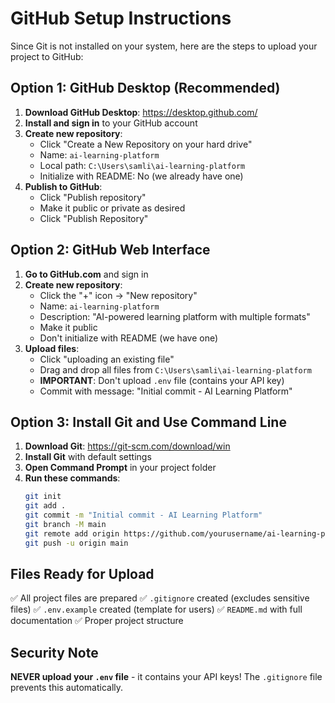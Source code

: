 # GitHub Setup Instructions

Since Git is not installed on your system, here are the steps to upload your project to GitHub:

## Option 1: GitHub Desktop (Recommended)

1. **Download GitHub Desktop**: https://desktop.github.com/
2. **Install and sign in** to your GitHub account
3. **Create new repository**:
   - Click "Create a New Repository on your hard drive"
   - Name: `ai-learning-platform`
   - Local path: `C:\Users\samli\ai-learning-platform`
   - Initialize with README: No (we already have one)
4. **Publish to GitHub**:
   - Click "Publish repository"
   - Make it public or private as desired
   - Click "Publish Repository"

## Option 2: GitHub Web Interface

1. **Go to GitHub.com** and sign in
2. **Create new repository**:
   - Click the "+" icon → "New repository"
   - Name: `ai-learning-platform`
   - Description: "AI-powered learning platform with multiple formats"
   - Make it public
   - Don't initialize with README (we have one)
3. **Upload files**:
   - Click "uploading an existing file"
   - Drag and drop all files from `C:\Users\samli\ai-learning-platform`
   - **IMPORTANT**: Don't upload `.env` file (contains your API key)
   - Commit with message: "Initial commit - AI Learning Platform"

## Option 3: Install Git and Use Command Line

1. **Download Git**: https://git-scm.com/download/win
2. **Install Git** with default settings
3. **Open Command Prompt** in your project folder
4. **Run these commands**:
   ```bash
   git init
   git add .
   git commit -m "Initial commit - AI Learning Platform"
   git branch -M main
   git remote add origin https://github.com/yourusername/ai-learning-platform.git
   git push -u origin main
   ```

## Files Ready for Upload

✅ All project files are prepared
✅ `.gitignore` created (excludes sensitive files)
✅ `.env.example` created (template for users)
✅ `README.md` with full documentation
✅ Proper project structure

## Security Note

**NEVER upload your `.env` file** - it contains your API keys!
The `.gitignore` file prevents this automatically.